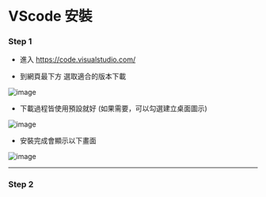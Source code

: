 # VScode 安裝

### Step 1

- 進入 https://code.visualstudio.com/

- 到網頁最下方 選取適合的版本下載

![image](https://user-images.githubusercontent.com/101647060/176836175-2439e5d2-3be0-4cf1-a33e-1b4c8d698be6.png)


- 下載過程皆使用預設就好 (如果需要，可以勾選建立桌面圖示)   

![image](https://user-images.githubusercontent.com/101647060/176836314-4adb2134-8e3e-43f4-bab1-8a51a173c8af.png)

- 安裝完成會顯示以下畫面

![image](https://user-images.githubusercontent.com/101647060/176836378-bb6a3ce8-5950-4c79-a316-f0964e748ba3.png)

----

### Step 2
